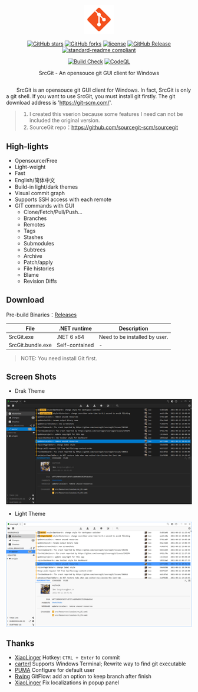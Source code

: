 <p align="center">
<img src="./docs/images/LOGO.png" height="80"/>
</p>

<div align="center">

[![GitHub stars](https://img.shields.io/github/stars/ZCShou/SrcGit?logo=github)](https://github.com/ZCShou/SrcGit/stargazers)
[![GitHub forks](https://img.shields.io/github/forks/ZCShou/SrcGit?logo=github)](https://github.com/ZCShou/SrcGit/network)
[![license](https://img.shields.io/github/license/ZCShou/SrcGit)](https://github.com/ZCShou/SrcGit/blob/master/LICENSE)
[![GitHub Release](https://img.shields.io/github/v/release/ZCShou/SrcGit?label=Release)](https://github.com/ZCShou/SrcGit/releases)
[![standard-readme compliant](https://img.shields.io/badge/readme%20style-standard-brightgreen.svg?style=flat-square)](https://github.com/RichardLitt/standard-readme)
</div>
<div align="center">

[![Build Check](https://github.com/ZCShou/SrcGit/actions/workflows/build-check.yml/badge.svg)](https://github.com/ZCShou/SrcGit/actions/workflows/build-check.yml)
[![CodeQL](https://github.com/ZCShou/SrcGit/actions/workflows/codeql-analysis.yml/badge.svg)](https://github.com/ZCShou/SrcGit/actions/workflows/codeql-analysis.yml)
</div>

<div align="center">
SrcGit - An opensouce git GUI client for Windows 
</div>

##
&emsp;&emsp;SrcGit is an opensouce git GUI client for Windows. In fact, SrcGit is only a git shell. If you want to use SrcGit, you must install git firstly. The git download address is 'https://git-scm.com/'.

> 1. I created this vserion because some features I need can not be included the original version.
> 2. SourceGit repo：https://github.com/sourcegit-scm/sourcegit

## High-lights

* Opensource/Free
* Light-weight
* Fast
* English/简体中文
* Build-in light/dark themes
* Visual commit graph
* Supports SSH access with each remote
* GIT commands with GUI
  * Clone/Fetch/Pull/Push...
  * Branches
  * Remotes
  * Tags
  * Stashes
  * Submodules
  * Subtrees
  * Archive
  * Patch/apply
  * File histories
  * Blame
  * Revision Diffs

## Download

Pre-build Binaries：[Releases](https://github.com/SrcGit-scm/SrcGit/releases)

| File                     | .NET runtime       | Description                       |
| ------------------------ | ------------------ | --------------------------------- |
| SrcGit.exe            | .NET 6 x64         | Need to be installed by user.     |
| SrcGit.bundle.exe     | Self-contained     | -                                 |

> NOTE: You need install Git first.

## Screen Shots

* Drak Theme

![Theme Dark](./docs/images/theme_dark.png)

* Light Theme

![Theme Light](./docs/images/theme_light.png)

## Thanks

* [XiaoLinger](https://gitee.com/LingerNN) Hotkey: `CTRL + Enter` to commit
* [carterl](https://gitee.com/carterl) Supports Windows Terminal; Rewrite way to find git executable
* [PUMA](https://gitee.com/whgfu) Configure for default user
* [Rwing](https://gitee.com/rwing) GitFlow: add an option to keep branch after finish
* [XiaoLinger](https://gitee.com/LingerNN) Fix localizations in popup panel
